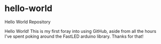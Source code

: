 # hello-world
Hello World Repository

Hello World! This is my first foray into using GitHub, aside from all the hours I've spent poking around the FastLED arduino library. Thanks for that!
